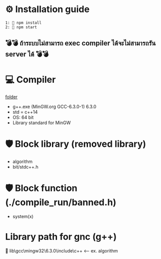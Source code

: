 # ⚙️ Installation guide <br/>

```
1: 📄 npm install
2: 📄 npm start
```

## 💣💣 ถ้าระบบไม่สามารถ exec compiler ได้จะไม่สามารถรัน server ได้ 💣💣

# 💻 Compiler <br/>

[folder](../dev/compile_run)

-   g++.exe (MinGW.org GCC-6.3.0-1) 6.3.0
-   std = c++14
-   OS: 64 bit
-   Library standard for MinGW

# 🛡 Block library (removed library)

-   algorithm
-   bit/stdc++.h

# 🛡 Block function (./compile_run/banned.h)

-   system(x)

# Library path for gnc (g++) <br/>

📂 lib\gcc\mingw32\6.3.0\include\c++ <-- ex. algorithm
